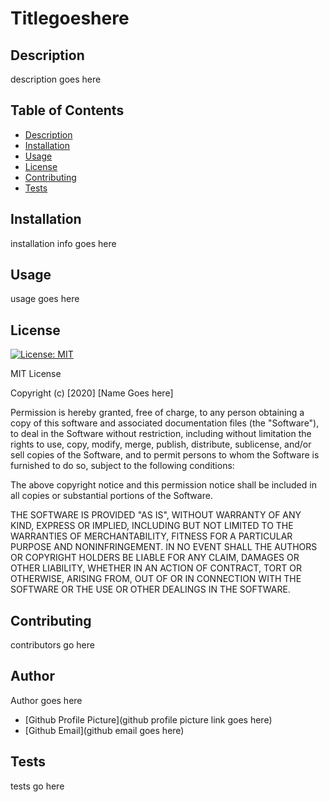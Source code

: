 # Titlegoeshere

## Description
description goes here

## Table of Contents
* [Description](#description)
* [Installation](#installation)
* [Usage](#usage)
* [License](#license)
* [Contributing](#contributing)
* [Tests](#tests)

## Installation
installation info goes here

## Usage
usage goes here

## License
[![License: MIT](https://img.shields.io/badge/License-MIT-yellow.svg)](https://opensource.org/licenses/MIT)

MIT License

Copyright (c) [2020] [Name Goes here]

Permission is hereby granted, free of charge, to any person obtaining a copy
of this software and associated documentation files (the "Software"), to deal
in the Software without restriction, including without limitation the rights
to use, copy, modify, merge, publish, distribute, sublicense, and/or sell
copies of the Software, and to permit persons to whom the Software is
furnished to do so, subject to the following conditions:

The above copyright notice and this permission notice shall be included in all
copies or substantial portions of the Software.

THE SOFTWARE IS PROVIDED "AS IS", WITHOUT WARRANTY OF ANY KIND, EXPRESS OR
IMPLIED, INCLUDING BUT NOT LIMITED TO THE WARRANTIES OF MERCHANTABILITY,
FITNESS FOR A PARTICULAR PURPOSE AND NONINFRINGEMENT. IN NO EVENT SHALL THE
AUTHORS OR COPYRIGHT HOLDERS BE LIABLE FOR ANY CLAIM, DAMAGES OR OTHER
LIABILITY, WHETHER IN AN ACTION OF CONTRACT, TORT OR OTHERWISE, ARISING FROM,
OUT OF OR IN CONNECTION WITH THE SOFTWARE OR THE USE OR OTHER DEALINGS IN THE
SOFTWARE.

## Contributing
contributors go here

## Author
Author goes here

* [Github Profile Picture](github profile picture link goes here)
* [Github Email](github email goes here)

## Tests
tests go here